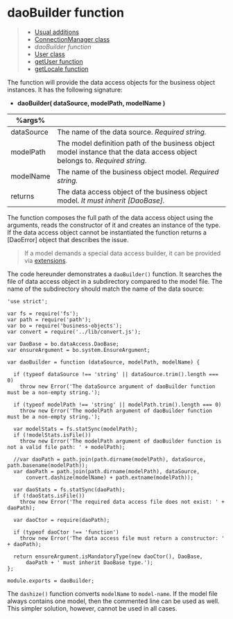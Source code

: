 # daoBuilder function

> * [Usual additions](/application/additions)
> * [ConnectionManager class](connection-manager)
> * _daoBuilder function_
> * [User class](user)
> * [getUser function](get-user)
> * [getLocale function](get-locale)

The function will provide the data access objects for the business object instances.
It has the following signature:

* __daoBuilder( dataSource, modelPath, modelName )__

%args%||
-|-
dataSource | The name of the data source. _Required string._
modelPath | The model definition path of the business object model instance that the data access object belongs to. _Required string._
modelName | The name of the business object model. _Required string._
returns | The data access object of the business object model. _It must inherit [DaoBase]._

The function composes the full path of the data access object using the arguments, reads
the constructor of it and creates an instance of the type. If the data access object
cannot be instantiated the function returns a [DaoError] object that describes the issue.

> If a model demands a special data access builder, it can be provided via
> [extensions](/model-definitions/extensions#daoBuilder).

The code hereunder demonstrates a `daoBuilder()` function. It searches the file of data access
object in a subdirectory compared to the model file. The name of the subdirectory should match
the name of the data source:

```
'use strict';

var fs = require('fs');
var path = require('path');
var bo = require('business-objects');
var convert = require('../lib/convert.js');

var DaoBase = bo.dataAccess.DaoBase;
var ensureArgument = bo.system.EnsureArgument;

var daoBuilder = function (dataSource, modelPath, modelName) {

  if (typeof dataSource !== 'string' || dataSource.trim().length === 0)
    throw new Error('The dataSource argument of daoBuilder function must be a non-empty string.');

  if (typeof modelPath !== 'string' || modelPath.trim().length === 0)
    throw new Error('The modelPath argument of daoBuilder function must be a non-empty string.');

  var modelStats = fs.statSync(modelPath);
  if (!modelStats.isFile())
    throw new Error('The modelPath argument of daoBuilder function is not a valid file path: ' + modelPath);

  //var daoPath = path.join(path.dirname(modelPath), dataSource, path.basename(modelPath));
  var daoPath = path.join(path.dirname(modelPath), dataSource,
      convert.dashize(modelName) + path.extname(modelPath));

  var daoStats = fs.statSync(daoPath);
  if (!daoStats.isFile())
    throw new Error('The required data access file does not exist: ' + daoPath);

  var daoCtor = require(daoPath);

  if (typeof daoCtor !== 'function')
    throw new Error('The data access file must return a constructor: ' + daoPath);

  return ensureArgument.isMandatoryType(new daoCtor(), DaoBase,
      daoPath + ' must inherit DaoBase type.');
};

module.exports = daoBuilder;
```

The `dashize()` function converts `modelName` to `model-name`. If the model file always
contains one model, then the commented line can be used as well. This simpler solution,
however, cannot be used in all cases. 
